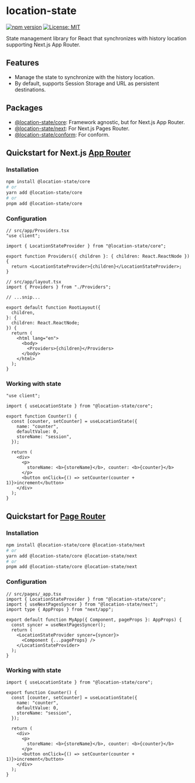 # location-state

[![npm version](https://badge.fury.io/js/@location-state%2Fcore.svg)](https://badge.fury.io/js/@location-state%2Fcore)
[![License: MIT](https://img.shields.io/badge/License-MIT-yellow.svg)](https://opensource.org/licenses/MIT)

State management library for React that synchronizes with history location supporting Next.js App Router.

## Features

- Manage the state to synchronize with the history location.
- By default, supports Session Storage and URL as persistent destinations.

## Packages

- [@location-state/core](./packages/location-state-core/README.md): Framework agnostic, but for Next.js App Router.
- [@location-state/next](./packages/location-state-next/README.md): For Next.js Pages Router.
- [@location-state/conform](./packages/location-state-conform/README.md): For conform.

## Quickstart for Next.js [App Router](https://nextjs.org/docs/app)

### Installation

```sh
npm install @location-state/core
# or
yarn add @location-state/core
# or
pnpm add @location-state/core
```

### Configuration

```tsx
// src/app/Providers.tsx
"use client";

import { LocationStateProvider } from "@location-state/core";

export function Providers({ children }: { children: React.ReactNode }) {
  return <LocationStateProvider>{children}</LocationStateProvider>;
}
```

```tsx
// src/app/layout.tsx
import { Providers } from "./Providers";

// ...snip...

export default function RootLayout({
  children,
}: {
  children: React.ReactNode;
}) {
  return (
    <html lang="en">
      <body>
        <Providers>{children}</Providers>
      </body>
    </html>
  );
}
```

### Working with state

```tsx
"use client";

import { useLocationState } from "@location-state/core";

export function Counter() {
  const [counter, setCounter] = useLocationState({
    name: "counter",
    defaultValue: 0,
    storeName: "session",
  });

  return (
    <div>
      <p>
        storeName: <b>{storeName}</b>, counter: <b>{counter}</b>
      </p>
      <button onClick={() => setCounter(counter + 1)}>increment</button>
    </div>
  );
}
```

## Quickstart for [Page Router](https://nextjs.org/docs/pages)

### Installation

```sh
npm install @location-state/core @location-state/next
# or
yarn add @location-state/core @location-state/next
# or
pnpm add @location-state/core @location-state/next
```

### Configuration

```tsx
// src/pages/_app.tsx
import { LocationStateProvider } from "@location-state/core";
import { useNextPagesSyncer } from "@location-state/next";
import type { AppProps } from "next/app";

export default function MyApp({ Component, pageProps }: AppProps) {
  const syncer = useNextPagesSyncer();
  return (
    <LocationStateProvider syncer={syncer}>
      <Component {...pageProps} />
    </LocationStateProvider>
  );
}
```

### Working with state

```tsx
import { useLocationState } from "@location-state/core";

export function Counter() {
  const [counter, setCounter] = useLocationState({
    name: "counter",
    defaultValue: 0,
    storeName: "session",
  });

  return (
    <div>
      <p>
        storeName: <b>{storeName}</b>, counter: <b>{counter}</b>
      </p>
      <button onClick={() => setCounter(counter + 1)}>increment</button>
    </div>
  );
}
```
